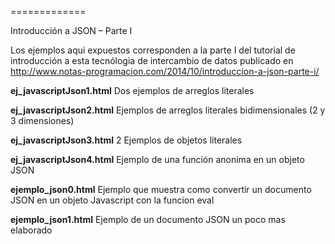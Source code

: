 
=============

Introducción a JSON – Parte I

Los ejemplos aqui expuestos corresponden a la parte I del tutorial de introducción a esta tecnólogia de 
intercambio de datos publicado en http://www.notas-programacion.com/2014/10/introduccion-a-json-parte-i/


**ej_javascriptJson1.html** 
Dos ejemplos de arreglos literales

**ej_javascriptJson2.html**
Ejemplos de arreglos literales bidimensionales (2 y 3 dimensiones) 

**ej_javascriptJson3.html**
2 Ejemplos de objetos literales


**ej_javascriptJson4.html**
Ejemplo de una función anonima en un objeto JSON

**ejemplo_json0.html**
Ejemplo que muestra como convertir un documento JSON en un objeto Javascript con la funcion eval
 
**ejemplo_json1.html**
Ejemplo de un documento JSON un poco mas elaborado








